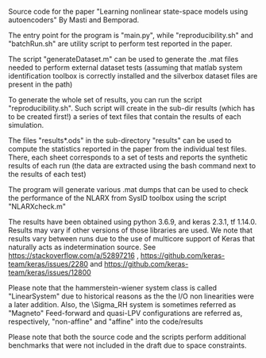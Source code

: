 Source code for the paper "Learning nonlinear state-space models using autoencoders" By Masti and Bemporad.

The entry point for the program is "main.py", while "reproducibility.sh" 
and "batchRun.sh" are utility script to perform test reported in the paper.

The script "generateDataset.m" can be used to generate the .mat files needed to 
perform external dataset tests (assuming that matlab system identification 
toolbox is correctly installed and the silverbox dataset files are present in the path) 

To generate the whole set of results, you can run the script "reproducibility.sh".
Such script will create in the sub-dir results (which has to be created first!) a series of
text files that contain the results of each simulation. 

The files "results*.ods" in the sub-directory "results" can be used to compute the 
statistics reported in the paper from the individual test files. There, each sheet 
corresponds to a set of tests and reports the synthetic results of each run (the data are
extracted using the bash command next to the results of each test)

The program will generate various .mat dumps that can be used to check the performance
of the NLARX from SysID toolbox using the script "NLARXcheck.m"

The results have been obtained using python 3.6.9, and keras 2.3.1, tf 1.14.0. 
Results may vary if other versions of those libraries are used.
We note that results vary between runs due to the use of multicore support of Keras
that naturally acts as indetermination source. See https://stackoverflow.com/a/52897216 ,
 https://github.com/keras-team/keras/issues/2280 and https://github.com/keras-team/keras/issues/12800

Please note that the hammerstein-wiener system class is called "LinearSystem" due to historical reasons as the the I/O non linearities were a later addition.
Also, the \Sigma_RH system is sometimes referred as "Magneto" 
Feed-forward and quasi-LPV configurations are referred as, respectively, "non-affine" and "affine" into the code/results


Please note that both the source code and the scripts perform additional benchmarks that were not 
included in the draft due to space constraints.


